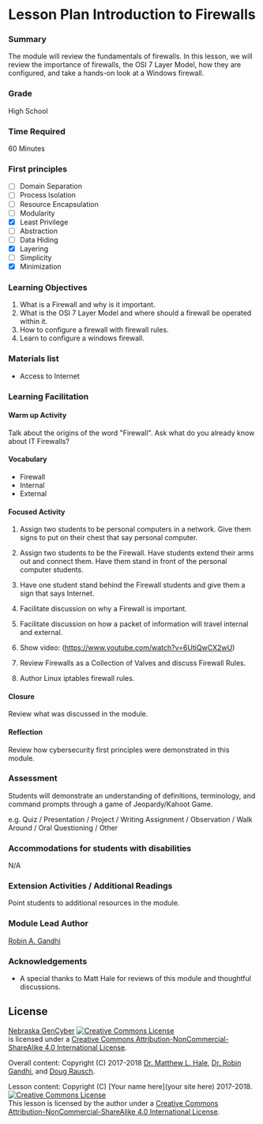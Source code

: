 # Lesson Plan Introduction to Firewalls

### Summary
The module will review the fundamentals of firewalls. In this lesson, we will review the importance of firewalls, the OSI 7 Layer Model, how they are configured, and take a hands-on look at a Windows firewall.

### Grade
High School

### Time Required
60 Minutes

### First principles
- [ ] Domain Separation
- [ ] Process Isolation
- [ ] Resource Encapsulation
- [ ] Modularity
- [x] Least Privilege
- [ ] Abstraction
- [ ] Data Hiding
- [x] Layering
- [ ] Simplicity
- [x] Minimization

### Learning Objectives

1. What is a Firewall and why is it important.
2. What is the OSI 7 Layer Model and where should a firewall be operated within it.
3. How to configure a firewall with firewall rules.
4. Learn to configure a windows firewall.

### Materials list

* Access to Internet

### Learning Facilitation

#### Warm up Activity
Talk about the origins of the word "Firewall". Ask what do you already know about IT Firewalls?

#### Vocabulary
* Firewall
* Internal
* External

#### Focused Activity
1. Assign two students to be personal computers in a network. Give them signs to put on their chest that say personal computer.

2. Assign two students to be the Firewall. Have students extend their arms out and connect them. Have them stand in front of the personal computer students.

3. Have one student stand behind the Firewall students and give them a sign that says Internet.

4. Facilitate discussion on why a Firewall is important.

5. Facilitate discussion on how a packet of information will travel internal and external.

6. Show video:  (https://www.youtube.com/watch?v=6UtiQwCX2wU)

7. Review Firewalls as a Collection of Valves and discuss Firewall Rules.

8. Author Linux iptables firewall rules.

#### Closure

Review what was discussed in the module.

#### Reflection

Review how cybersecurity first principles were demonstrated in this module.

### Assessment

Students will demonstrate an understanding of definitions, terminology, and command prompts through a game of Jeopardy/Kahoot Game.

e.g. Quiz / Presentation / Project / Writing Assignment / Observation / Walk Around / Oral Questioning / Other

### Accommodations for students with disabilities

N/A

### Extension Activities / Additional Readings

Point students to additional resources in the module.

### Module Lead Author

[Robin A. Gandhi](http://faculty.ist.unomaha.edu/rgandhi/)

### Acknowledgements

* A special thanks to Matt Hale for reviews of this module and thoughtful discussions.

## License
[Nebraska GenCyber](https://github.com/MLHale/nebraska-gencyber) <a rel="license" href="http://creativecommons.org/licenses/by-nc-sa/4.0/"><img alt="Creative Commons License" style="border-width:0" src="https://i.creativecommons.org/l/by-nc-sa/4.0/88x31.png" /></a><br /> is licensed under a <a rel="license" href="http://creativecommons.org/licenses/by-nc-sa/4.0/">Creative Commons Attribution-NonCommercial-ShareAlike 4.0 International License</a>.

Overall content: Copyright (C) 2017-2018  [Dr. Matthew L. Hale](http://faculty.ist.unomaha.edu/mhale/), [Dr. Robin Gandhi](http://faculty.ist.unomaha.edu/rgandhi/), and [Doug Rausch](http://www.bellevue.edu/about/leadership/faculty/rausch-douglas).

Lesson content: Copyright (C) [Your name here](your site here) 2017-2018.  
<a rel="license" href="http://creativecommons.org/licenses/by-nc-sa/4.0/"><img alt="Creative Commons License" style="border-width:0" src="https://i.creativecommons.org/l/by-nc-sa/4.0/88x31.png" /></a><br /><span xmlns:dct="http://purl.org/dc/terms/" property="dct:title">This lesson</span> is licensed by the author under a <a rel="license" href="http://creativecommons.org/licenses/by-nc-sa/4.0/">Creative Commons Attribution-NonCommercial-ShareAlike 4.0 International License</a>.
